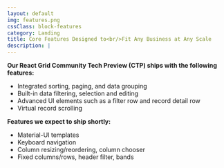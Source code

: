 ```yaml
---
layout: default
img: features.png
cssClass: block-features
category: Landing
title: Core Features Designed to<br/>Fit Any Business at Any Scale
description: |
---
```


**Our React Grid Community Tech Preview (CTP) ships with the following features:**

* Integrated sorting, paging, and data grouping
* Built-in data filtering, selection and editing
* Advanced UI elements such as a filter row and record detail row
* Virtual record scrolling

**Features we expect to ship shortly:**

* Material-UI templates
* Keyboard navigation
* Column resizing/reordering, column chooser
* Fixed columns/rows, header filter, bands
